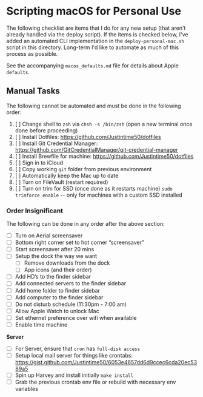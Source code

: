 # Scripting macOS for Personal Use

The following checklist are items that I do for any new setup (that aren't already handled via the deploy script). If the items is checked below, I've added an automated CLI implementation in the `deploy-personal-mac.sh` script in this directory. Long-term I'd like to automate as much of this process as possible.

See the accompanying `macos_defaults.md` file for details about Apple `defaults`.

## Manual Tasks

The following cannot be automated and must be done in the following order:

1. [ ] Change shell to `zsh` via `chsh -s /bin/zsh` (open a new terminal once done before proceeding)
1. [ ] Install Dotfiles: https://github.com/Justintime50/dotfiles
1. [ ] Install Git Credential Manager: https://github.com/GitCredentialManager/git-credential-manager
1. [ ] Install Brewfile for machine: https://github.com/Justintime50/dotfiles
1. [ ] Sign in to iCloud
1. [ ] Copy working `git` folder from previous environment
1. [ ] Automatically keep the Mac up to date
1. [ ] Turn on FileVault (restart required)
1. [ ] Turn on trim for SSD (once done as it restarts machine) `sudo trimforce enable` -- only for machines with a custom SSD installed

### Order Insignificant

The following can be done in any order after the above section:

- [ ] Turn on Aerial screensaver
- [ ] Bottom right corner set to hot corner “screensaver”
- [ ] Start screensaver after 20 mins
- [ ] Setup the dock the way we want
  - [ ] Remove downloads from the dock
  - [ ] App icons (and their order)
- [ ] Add HD’s to the finder sidebar
- [ ] Add connected servers to the finder sidebar
- [ ] Add home folder to finder sidebar
- [ ] Add computer to the finder sidebar
- [ ] Do not disturb schedule (11:30pm - 7:00 am)
- [ ] Allow Apple Watch to unlock Mac
- [ ] Set ethernet preference over wifi when available
- [ ] Enable time machine

**Server**

- [ ] For Server, ensure that `cron` has `full-disk access`
- [ ] Setup local mail server for things like crontabs: https://gist.github.com/Justintime50/6053e4657dd6d9ccec6cda20ec5389a5
- [ ] Spin up Harvey and install initially `make install`
- [ ] Grab the previous crontab env file or rebuild with necessary env variables
